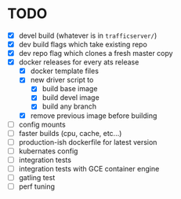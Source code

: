 # TODO

- [x] devel build (whatever is in `trafficserver/`)
- [x] dev build flags which take existing repo
- [x] dev repo flag which clones a fresh master copy
- [x] docker releases for every ats release
  - [x] docker template files
  - [x] new driver script to
    - [x] build base image
    - [x] build devel image
    - [x] build any branch
  - [x] remove previous image before building
- [ ] config mounts
- [ ] faster builds (cpu, cache, etc...)
- [ ] production-ish dockerfile for latest version
- [ ] kubernates config
- [ ] integration tests
- [ ] integration tests with GCE container engine
- [ ] gatling test
- [ ] perf tuning
